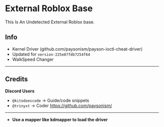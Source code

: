 # External Roblox Base
This Is An Undetected External Roblox base.


## Info
- Kernel Driver (github.com/paysonism/payson-ioctl-cheat-driver)
- Updated for `version-225e87fdb7254f64`
- WalkSpeed Changer

---


## Credits

**Discord Users**  
- `@kitodoescode` → Guide/code snippets
- `@trinyxt` → Coder
https://github.com/paysonism/

---

- **Use a mapper like kdmapper to load the driver**
